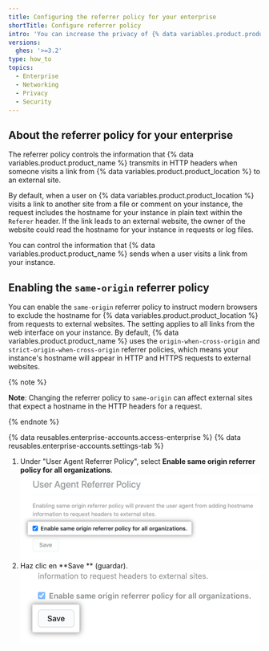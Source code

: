 ```yaml
---
title: Configuring the referrer policy for your enterprise
shortTitle: Configure referrer policy
intro: 'You can increase the privacy of {% data variables.product.product_location %} by configuring the policy for cross-origin requests.'
versions:
  ghes: '>=3.2'
type: how_to
topics:
  - Enterprise
  - Networking
  - Privacy
  - Security
---
```


## About the referrer policy for your enterprise

The referrer policy controls the information that {% data variables.product.product_name %} transmits in HTTP headers when someone visits a link from {% data variables.product.product_location %} to an external site.

By default, when a user on {% data variables.product.product_location %} visits a link to another site from a file or comment on your instance, the request includes the hostname for your instance in plain text within the `Referer` header. If the link leads to an external website, the owner of the website could read the hostname for your instance in requests or log files.

You can control the information that {% data variables.product.product_name %} sends when a user visits a link from your instance.

## Enabling the `same-origin` referrer policy

You can enable the `same-origin` referrer policy to instruct modern browsers to exclude the hostname for {% data variables.product.product_location %} from requests to external websites. The setting applies to all links from the web interface on your instance. By default, {% data variables.product.product_name %} uses the `origin-when-cross-origin` and `strict-origin-when-cross-origin` referrer policies, which means your instance's hostname will appear in HTTP and HTTPS requests to external websites.

{% note %}

**Note**: Changing the referrer policy to `same-origin` can affect external sites that expect a hostname in the HTTP headers for a request.

{% endnote %}

{% data reusables.enterprise-accounts.access-enterprise %}
{% data reusables.enterprise-accounts.settings-tab %}
1. Under "User Agent Referrer Policy", select **Enable same origin referrer policy for all organizations**. ![Checkbox for enabling same origin referrer policy](/assets/images/enterprise/settings/referrer-policy-checkbox.png)
1. Haz clic en **Save ** (guardar). ![Save button for enabling same origin referrer policy](/assets/images/enterprise/settings/referrer-policy-save-button.png)
